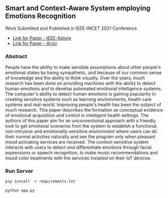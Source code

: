 ## Smart and Context-Aware System employing Emotions Recognition
Work Submitted and Published in IEEE-INCET 2021 Conference 
- [Link for Paper - IEEE-Xplore](https://ieeexplore.ieee.org/abstract/document/9456356)
- [Link for Paper - Arxiv](https://arxiv.org/abs/2106.15101)
### Abstract
People have the ability to make sensible assumptions about other people's emotional states by being sympathetic, and because of our common sense of knowledge and the ability to think visually. Over the years, much research has been done on providing machines with the ability to detect human emotions and to develop automated emotional intelligence systems. The computer's ability to detect human emotions is gaining popularity in creating sensitive systems such as learning environments, health care systems and real-world. Improving people's health has been the subject of much research. This paper describes the formation as conceptual evidence of emotional acquisition and control in intelligent health settings. The authors of this paper aim for an unconventional approach with a friendly look to get emotional scenarios from the system to establish a functional, non-intrusive and emotionally-sensitive environment where users can do their normal activities naturally and see the program only when pleasant mood activating services are received. The context-sensitive system interacts with users to detect and differentiate emotions through facial expressions or speech recognition, to make music recommendations and mood color treatments with the services installed on their IoT devices.



### Run Server
```python
pip install -r requirements.txt
```

```python
python app.py
```

